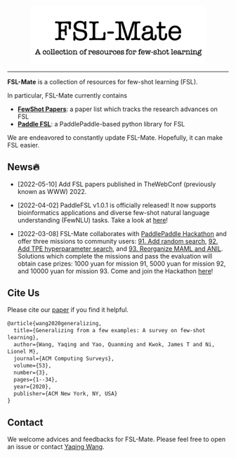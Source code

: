 <p align="center"><img src="assets/images/logo-fsl-mate.png" alt="logo" width="400px" /></p>

---

**FSL-Mate** is a collection of resources for few-shot learning (FSL).  

In particular, FSL-Mate currently contains

- [**FewShot Papers**](./FewShotPapers/README.md): a paper list which tracks the research advances on FSL
- [**Paddle FSL**](./PaddleFSL/paddlefsl/): a PaddlePaddle-based python library for FSL 

We are endeavored to constantly update FSL-Mate. Hopefully, it can make FSL easier. 

## News🔥 

- [2022-05-10] Add FSL papers published in TheWebConf (previously known as WWW) 2022.

- [2022-04-02] PaddleFSL v1.0.1 is officially released! It now supports bioinformatics applications and diverse few-shot natural language understanding (FewNLU) tasks. Take a look at [here](PaddleFSL/README.md)!

- [2022-03-08] FSL-Mate collaborates with [PaddlePaddle Hackathon](https://www.paddlepaddle.org.cn/PaddlePaddleHackathon-2022-3) and offer three missions to community users: 
[91. Add random search](https://github.com/tata1661/FSL-Mate/issues/19), [92. Add TPE hyperparameter search](https://github.com/tata1661/FSL-Mate/issues/18), and [93. Reorganize MAML and ANIL](https://github.com/tata1661/FSL-Mate/issues/17). Solutions which complete the missions and pass the evaluation will obtain case prizes: 1000 yuan for mission 91, 5000 yuan for mission 92, and 10000 yuan for mission 93. Come and join the Hackathon [here](https://github.com/PaddlePaddle/Paddle/issues/40234)!


## Cite Us

Please cite our [paper](https://dl.acm.org/doi/10.1145/3386252?cid=99659542534) if you find it helpful.
```
@article{wang2020generalizing,
  title={Generalizing from a few examples: A survey on few-shot learning},
  author={Wang, Yaqing and Yao, Quanming and Kwok, James T and Ni, Lionel M},
  journal={ACM Computing Surveys},
  volume={53},
  number={3},
  pages={1--34},
  year={2020},
  publisher={ACM New York, NY, USA}
}
```

## Contact
We welcome advices and feedbacks for FSL-Mate. Please feel free to open an issue or contact [Yaqing Wang](mailto:wangyaqing01@baidu.com). 



